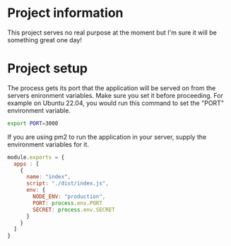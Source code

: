 # Project information
This project serves no real purpose at the moment but I'm sure it will be something great one day!
# Project setup
The process gets its port that the application will be served on from the servers enironment variables. Make sure you set it before proceeding.
For example on Ubuntu 22.04, you would run this command to set the "PORT" environment variable.
```bash
export PORT=3000
```
If you are using pm2 to run the application in your server, supply the environment variables for it.
```js
module.exports = {
  apps : [
    {
      name: "index",
      script: "./dist/index.js",
      env: {
        NODE_ENV: "production",
        PORT: process.env.PORT
        SECRET: process.env.SECRET
      }
    }
  ]
}
```